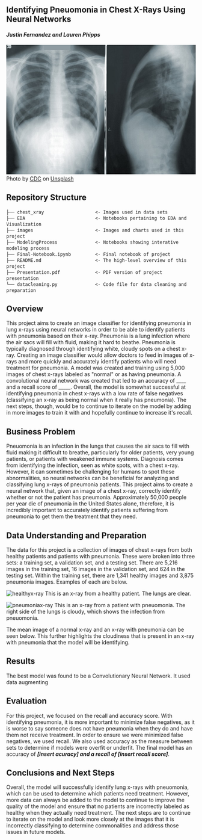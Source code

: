 ## Identifying Pneuomonia in Chest X-Rays Using Neural Networks
#### ***Justin Fernandez and Lauren Phipps***
![xray](images/xraypic.jpg)
<span>Photo by <a href="https://unsplash.com/@cdc?utm_source=unsplash&amp;utm_medium=referral&amp;utm_content=creditCopyText">CDC</a> on <a href="https://unsplash.com/s/photos/pneumonia?utm_source=unsplash&amp;utm_medium=referral&amp;utm_content=creditCopyText">Unsplash</a></span>



## Repository Structure

```
├── chest_xray                   <- Images used in data sets
├── EDA                          <- Notebooks pertaining to EDA and Visualization
├── images                       <- Images and charts used in this project
├── ModelingProcess              <- Notebooks showing interative modeling process
├── Final-Notebook.ipynb         <- Final notebook of project
├── README.md                    <- The high-level overview of this project
├── Presentation.pdf             <- PDF version of project presentation
└── datacleaning.py              <- Code file for data cleaning and preparation
```

## Overview

This project aims to create an image classifier for identifying pneumonia in lung x-rays using neural networks in order to be able to identify patients with pneumonia based on their x-ray. Pneumonia is a lung infection where the air sacs will fill with fluid, making it hard to beathe. Pneumonia is typically diagnosed through identifying white, cloudy spots on a chest x-ray. Creating an image classifier would allow doctors to feed in images of x-rays and more quickly and accurately identify patients who will need treatment for pneumonia. A model was created and training using 5,000 images of chest x-rays labeled as "normal" or as having pneumonia. A convolutional neural network was created that led to an accuracy of ____ and a recall score of _____. Overall, the model is somewhat successful at identifying pneumonia in chest x-rays with a low rate of false negatives (classifying an x-ray as being normal when it really has pneumonia). The next steps, though, would be to continue to iterate on the model by adding in more images to train it with and hopefully continue to increase it's recall. 

## Business Problem

Pneuomonia is an infection in the lungs that causes the air sacs to fill with fluid making it difficult to breathe, particularly for older patients, very young patients, or patients with weakened immune systems. Diagnosis comes from identifying the infection, seen as white spots, with a chest x-ray. However, it can sometimes be challenging for humans to spot these abnormalities, so neural networks can be beneficial for analyzing and classifying lung x-rays of pneumonia patients. This project aims to create a neural network that, given an image of a chest x-ray, correctly identify whether or not the patient has pneumonia. Approximately 50,000 people per year die of pneumonia in the United States alone, therefore, it is incredibly important to accurately identify patients suffering from pneumonia to get them the treatment that they need.

## Data Understanding and Preparation

The data for this project is a collection of images of chest x-rays from both healthy patients and patients with pneumonia. These were broken into three sets: a training set, a validation set, and a testing set. There are 5,216 images in the training set, 16 images in the validation set, and 624 in the testing set. Within the training set, there are 1,341 healthy images and 3,875 pneumonia images. Examples of each are below.

![healthyx-ray](chest_xray/chest_xray/train/NORMAL/IM-0129-0001.jpeg)
This is an x-ray from a healthy patient. The lungs are clear.

![pneumoniax-ray](chest_xray/chest_xray/train/PNEUMONIA/person1010_bacteria_2941.jpeg)
This is an x-ray from a patient with pneuomonia. The right side of the lungs is cloudy, which shows the infection from pneuomonia.

The mean image of a normal x-ray and an x-ray with pneumonia can be seen below. This further highlights the cloudiness that is present in an x-ray with pneumonia that the model will be identifying. 

## Results

The best model was found to be a Convolutionary Neural Network. It used data augmenting  


## Evaluation

For this project, we focused on the recall and accuracy score. With identifying pneumonia, it is more important to minimize false negatives, as it is worse to say someone does not have pneumonia when they do and have them not receive treatment. In order to ensure we were minimized false negatives, we used recall. We also used accuracy as the measure between sets to determine if models were overfit or underfit. The final model has an accuracy of ***\[insert acuracy] and a recall of \[insert recall score]***. 

## Conclusions and Next Steps

Overall, the model will successfully identify lung x-rays with pneuomonia, which can be used to determine which patients need treatment. However, more data can always be added to the model to continue to improve the quality of the model and ensure that no patients are incorrectly labeled as healthy when they actually need treatment. The next steps are to continue to iterate on the model and look more closely at the images that it is incorrectly classifying to determine commonalities and address those issues in future models. 